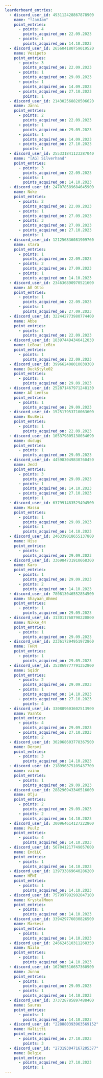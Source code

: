 ```yaml
---
learderboard_entries:
  - discord_user_id: 493112428867878900
    name: "!JamJam"
    point_entries:
      - points: 4
        points_acquired_on: 22.09.2023
      - points: 1
        points_acquired_on: 14.10.2023
  - discord_user_id: 265604180759019520
    name: Vesipeto
    point_entries:
      - points: 3
        points_acquired_on: 22.09.2023
      - points: 1
        points_acquired_on: 29.09.2023
      - points: 1
        points_acquired_on: 14.09.2023
      - points_acquired_on: 27.10.2023
        points: 1
  - discord_user_id: 214302568820506620
    name: Janni
    point_entries:
      - points: 2
        points_acquired_on: 22.09.2023
      - points: 1
        points_acquired_on: 29.09.2023
      - points: 1
        points_acquired_on: 14.09.2023
      - points_acquired_on: 27.10.2023
        points: 1
  - discord_user_id: 255331841123287040
    name: "[AG] Silverhand"
    point_entries:
      - points: 3
        points_acquired_on: 22.09.2023
      - points: 1
        points_acquired_on: 14.10.2023
  - discord_user_id: 247078589684645900
    name: Noke
    point_entries:
      - points: 2
        points_acquired_on: 22.09.2023
      - points: 1
        points_acquired_on: 27.09.2023
      - points: 3
        points_acquired_on: 27.09.2023
      - points_acquired_on: 27.10.2023
        points: 1
  - discord_user_id: 121256836081909760
    name: stara
    point_entries:
      - points: 1
        points_acquired_on: 22.09.2023
      - points: 2
        points_acquired_on: 27.09.2023
      - points: 1
        points_acquired_on: 14.10.2023
  - discord_user_id: 234636890970521600
    name: AG Otto
    point_entries:
      - points: 1
        points_acquired_on: 22.09.2023
      - points: 1
        points_acquired_on: 27.09.2023
  - discord_user_id: 322442773980774400
    name: Abbe
    point_entries:
      - points: 1
        points_acquired_on: 22.09.2023
  - discord_user_id: 183974494346412030
    name: LeBoat LeBin
    point_entries:
      - points: 1
        points_acquired_on: 22.09.2023
  - discord_user_id: 399662408010039300
    name: DuckStyle02
    point_entries:
      - points: 1
        points_acquired_on: 29.09.2023
  - discord_user_id: 252871467971248130
    name: AG Lentsu
    point_entries:
      - points: 1
        points_acquired_on: 29.09.2023
  - discord_user_id: 152517953710063600
    name: BuuBeli
    point_entries:
      - points: 1
        points_acquired_on: 22.09.2023
  - discord_user_id: 105379805138034690
    name: dudugs
    point_entries:
      - points: 1
        points_acquired_on: 29.09.2023
  - discord_user_id: 445983049830760450
    name: Jedd
    point_entries:
      - points: 3
        points_acquired_on: 29.09.2023
      - points: 1
        points_acquired_on: 14.10.2023
      - points_acquired_on: 27.10.2023
        points: 1
  - discord_user_id: 637991483529494500
    name: Hassu
    point_entries:
      - points: 1
        points_acquired_on: 29.09.2023
      - points: 1
        points_acquired_on: 14.10.2023
  - discord_user_id: 246339018655137800
    name: Hise
    point_entries:
      - points: 1
        points_acquired_on: 29.09.2023
  - discord_user_id: 336984731910668300
    name: Karo
    point_entries:
      - points: 1
        points_acquired_on: 29.09.2023
      - points: 2
        points_acquired_on: 14.10.2023
  - discord_user_id: 780813046552854500
    name: Shayaan_Ahmed
    point_entries:
      - points: 1
        points_acquired_on: 29.09.2023
  - discord_user_id: 313011768790220800
    name: Nikke_44
    point_entries:
      - points: 1
        points_acquired_on: 29.09.2023
  - discord_user_id: 233617294951972860
    name: THRN
    point_entries:
      - points: 1
        points_acquired_on: 29.09.2023
  - discord_user_id: 353869777791352800
    name: Sqidr
    point_entries:
      - points: 2
        points_acquired_on: 29.09.2023
      - points: 1
        points_acquired_on: 14.10.2023
      - points_acquired_on: 27.10.2023
        points: 4
  - discord_user_id: 330809603602513900
    name: Vaahto
    point_entries:
      - points: 4
        points_acquired_on: 29.09.2023
      - points_acquired_on: 27.10.2023
        points: 2
  - discord_user_id: 302068603778367500
    name: Derpvi
    point_entries:
      - points: 3
        points_acquired_on: 14.10.2023
  - discord_user_id: 218996375105437700
    name: vaino
    point_entries:
      - points: 1
        points_acquired_on: 29.09.2023
  - discord_user_id: 288296943346516000
    name: Otju
    point_entries:
      - points: 2
        points_acquired_on: 29.09.2023
      - points: 2
        points_acquired_on: 14.10.2023
  - discord_user_id: 300964614127222800
    name: Puulz
    point_entries:
      - points: 4
        points_acquired_on: 14.10.2023
  - discord_user_id: 567841217749057600
    name: EndiLC
    point_entries:
      - points: 1
        points_acquired_on: 14.10.2023
  - discord_user_id: 139733869640286200
    name: HENI
    point_entries:
      - points: 1
        points_acquired_on: 14.10.2023
  - discord_user_id: 757997992992047100
    name: KrystalMoon
    point_entries:
      - points: 1
        points_acquired_on: 14.10.2023
  - discord_user_id: 339429776030826500
    name: Markesz
    point_entries:
      - points: 1
        points_acquired_on: 14.10.2023
  - discord_user_id: 246624510311268350
    name: Niilo
    point_entries:
      - points: 1
        points_acquired_on: 14.10.2023
  - discord_user_id: 162965516657360900
    name: Junnu
    point_entries:
      - points: 1
        points_acquired_on: 29.09.2023
      - points: 1
        points_acquired_on: 14.10.2023
  - discord_user_id: 373728785897488400
    name: Saurus
    point_entries:
      - points: 1
        points_acquired_on: 14.10.2023
  - discord_user_id: "228880393963569152"
    name: Haliitti
    point_entries:
      - points_acquired_on: 27.10.2023
        points: 3
  - discord_user_id: "273193047167205377"
    name: Belgie
    point_entries:
      - points_acquired_on: 27.10.2023
        points: 1
---
```

